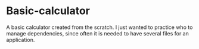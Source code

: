 # Basic-calculator
A basic calculator created from the scratch. I just wanted to practice who to manage dependencies, since often it is needed to have several files for an application.
